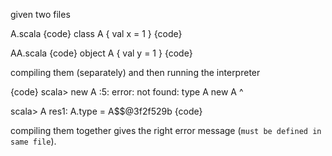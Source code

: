 given two files

A.scala
{code}
class A { val x = 1 }
{code}

AA.scala
{code}
object A { val y = 1 }
{code}

compiling them (separately) and then running the interpreter

{code}
scala> new A
<console>:5: error: not found: type A
       new A
           ^

scala> A
res1: A.type = A$$@3f2f529b
{code}

compiling them together gives the right error message (`must be defined in same file`).

